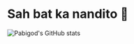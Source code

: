 # Sah bat ka nandito 🥶

![Pabigod's GitHub stats](https://github-readme-stats.vercel.app/api?username=pabigods&show_icons=true&theme=dark)



